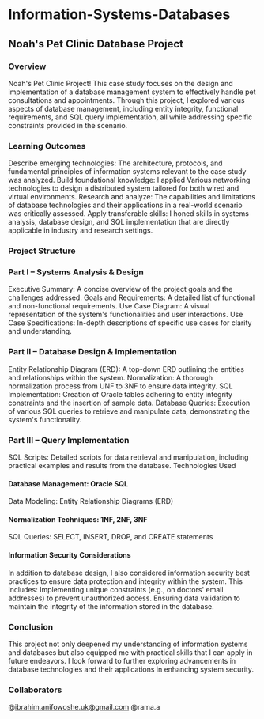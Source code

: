 # Information-Systems-Databases
## Noah's Pet Clinic Database Project
### Overview
Noah's Pet Clinic Project! This case study focuses on the design and implementation of a database management system to effectively handle pet consultations and appointments. Through this project, I explored various aspects of database management, including entity integrity, functional requirements, and SQL query implementation, all while addressing specific constraints provided in the scenario.

### Learning Outcomes
Describe emerging technologies: The architecture, protocols, and fundamental principles of information systems relevant to the case study was analyzed.
Build foundational knowledge: I applied Various networking technologies to design a distributed system tailored for both wired and virtual environments.
Research and analyze: The capabilities and limitations of database technologies and their applications in a real-world scenario was critically assessed.
Apply transferable skills: I honed skills in systems analysis, database design, and SQL implementation that are directly applicable in industry and research settings.

### Project Structure
### Part I – Systems Analysis & Design
Executive Summary: A concise overview of the project goals and the challenges addressed.
Goals and Requirements: A detailed list of functional and non-functional requirements.
Use Case Diagram: A visual representation of the system's functionalities and user interactions.
Use Case Specifications: In-depth descriptions of specific use cases for clarity and understanding.

### Part II – Database Design & Implementation
Entity Relationship Diagram (ERD): A top-down ERD outlining the entities and relationships within the system.
Normalization: A thorough normalization process from UNF to 3NF to ensure data integrity.
SQL Implementation: Creation of Oracle tables adhering to entity integrity constraints and the insertion of sample data.
Database Queries: Execution of various SQL queries to retrieve and manipulate data, demonstrating the system's functionality.

### Part III – Query Implementation
SQL Scripts: Detailed scripts for data retrieval and manipulation, including practical examples and results from the database.
Technologies Used
#### Database Management: Oracle SQL
Data Modeling: Entity Relationship Diagrams (ERD)
#### Normalization Techniques: 1NF, 2NF, 3NF
SQL Queries: SELECT, INSERT, DROP, and CREATE statements
#### Information Security Considerations
In addition to database design, I also considered information security best practices to ensure data protection and integrity within the system. This includes:
Implementing unique constraints (e.g., on doctors' email addresses) to prevent unauthorized access.
Ensuring data validation to maintain the integrity of the information stored in the database.

### Conclusion
This project not only deepened my understanding of information systems and databases but also equipped me with practical skills that I can apply in future endeavors. I look forward to further exploring advancements in database technologies and their applications in enhancing system security.

### Collaborators
@ibrahim.anifowoshe.uk@gmail.com
@rama.a
